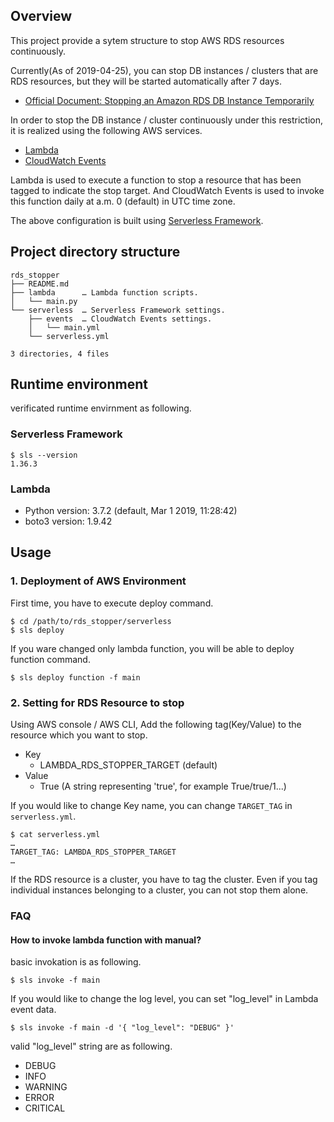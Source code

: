 ## Overview
This project provide a sytem structure to stop AWS RDS resources continuously.

Currently(As of 2019-04-25), you can stop DB instances / clusters that are RDS resources, but they will be started automatically after 7 days.

* [Official Document: Stopping an Amazon RDS DB Instance Temporarily](https://docs.aws.amazon.com/AmazonRDS/latest/UserGuide/USER_StopInstance.html)

In order to stop the DB instance / cluster continuously under this restriction, it is realized using the following AWS services.

* [Lambda](https://docs.aws.amazon.com/lambda/latest/dg/welcome.html)
* [CloudWatch Events](https://docs.aws.amazon.com/AmazonCloudWatch/latest/events/WhatIsCloudWatchEvents.html)


Lambda is used to execute a function to stop a resource that has been tagged to indicate the stop target. And CloudWatch Events is used to invoke this function daily at a.m. 0 (default) in UTC time zone.

The above configuration is built using [Serverless Framework](https://serverless.com/).

## Project directory structure

```
rds_stopper
├── README.md
├── lambda      … Lambda function scripts.
│   └── main.py
└── serverless  … Serverless Framework settings.
    ├── events  … CloudWatch Events settings.
    │   └── main.yml
    └── serverless.yml

3 directories, 4 files
```

## Runtime environment

verificated runtime envirnment as following.

### Serverless Framework

```
$ sls --version
1.36.3
```

### Lambda

* Python version: 3.7.2 (default, Mar 1 2019, 11:28:42)
* boto3 version: 1.9.42

## Usage

### 1. Deployment of AWS Environment

First time, you have to execute deploy command.

```
$ cd /path/to/rds_stopper/serverless
$ sls deploy
```

If you ware changed only lambda function, you will be able to deploy function command.

```
$ sls deploy function -f main
```

### 2. Setting for RDS Resource to stop

Using AWS console / AWS CLI, Add the following tag(Key/Value) to the resource which you want to stop.

* Key
  * LAMBDA_RDS_STOPPER_TARGET (default)
* Value
  * True (A string representing 'true', for example True/true/1...)

If you would like to change Key name, you can change ```TARGET_TAG``` in ```serverless.yml```.

```
$ cat serverless.yml
…
TARGET_TAG: LAMBDA_RDS_STOPPER_TARGET
…
```

If the RDS resource is a cluster, you have to tag the cluster. Even if you tag individual instances belonging to a cluster, you can not stop them alone.

### FAQ
#### How to invoke lambda function with manual?

basic invokation is as following.

```
$ sls invoke -f main
```

If you would like to change the log level, you can set "log_level" in Lambda event data.

```
$ sls invoke -f main -d '{ "log_level": "DEBUG" }'
```

valid "log_level" string are as following.

* DEBUG
* INFO
* WARNING
* ERROR
* CRITICAL
